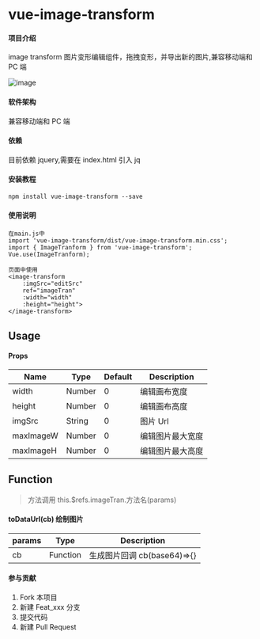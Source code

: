 # vue-image-transform

#### 项目介绍

image transform 图片变形编辑组件，拖拽变形，并导出新的图片,兼容移动端和 PC 端

![image](https://gitee.com/_pure/codes/dn4u2bw65zxemfklcao9i45/raw?blob_name=github-vue-image-transform-v1.gif)

#### 软件架构

兼容移动端和 PC 端

#### 依赖

目前依赖 jquery,需要在 index.html 引入 jq

> <script type="text/javascript" src="http://libs.baidu.com/jquery/1.7.2/jquery.min.js"></script>

#### 安装教程

    npm install vue-image-transform --save

#### 使用说明

    在main.js中
    import 'vue-image-transform/dist/vue-image-transform.min.css';
    import { ImageTranform } from 'vue-image-transform';
    Vue.use(ImageTranform);

    页面中使用
    <image-transform
        :imgSrc="editSrc"
        ref="imageTran"
        :width="width"
        :height="height">
    </image-transform>

## Usage

#### Props

| Name      | Type   | Default | Description      |
| --------- | ------ | ------- | ---------------- |
| width     | Number | 0       | 编辑画布宽度     |
| height    | Number | 0       | 编辑画布高度     |
| imgSrc    | String | 0       | 图片 Url         |
| maxImageW | Number | 0       | 编辑图片最大宽度 |
| maxImageH | Number | 0       | 编辑图片最大高度 |

## Function

> 方法调用
> this.\$refs.imageTran.方法名(params)

#### toDataUrl(cb) 绘制图片

| params | Type     | Description                 |
| ------ | -------- | --------------------------- |
| cb     | Function | 生成图片回调 cb(base64)=>{} |

#### 参与贡献

1. Fork 本项目
2. 新建 Feat_xxx 分支
3. 提交代码
4. 新建 Pull Request

